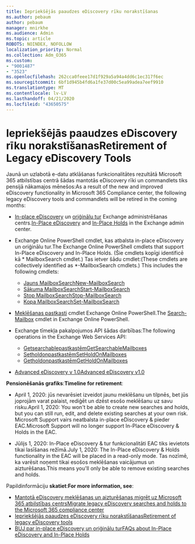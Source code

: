 ```yaml
---
title: Iepriekšējās paaudzes eDiscovery rīku norakstīšanas
ms.author: pebaum
author: pebaum
manager: mnirkhe
ms.audience: Admin
ms.topic: article
ROBOTS: NOINDEX, NOFOLLOW
localization_priority: Normal
ms.collection: Adm_O365
ms.custom:
- "9001487"
- "3523"
ms.openlocfilehash: 262cca0feee17d1f929a5a94a4dd6c1ec317f6ec
ms.sourcegitcommit: 6bf1d945b4fd6a1fe37d00c5ea99adea7eef9910
ms.translationtype: MT
ms.contentlocale: lv-LV
ms.lasthandoff: 04/21/2020
ms.locfileid: "43650575"
---
```

# <a name="retirement-of-legacy-ediscovery-tools"></a><span data-ttu-id="fffe8-102">Iepriekšējās paaudzes eDiscovery rīku norakstīšanas</span><span class="sxs-lookup"><span data-stu-id="fffe8-102">Retirement of Legacy eDiscovery Tools</span></span>

<span data-ttu-id="fffe8-103">Jaunā un uzlabotā e-datu atklāšanas funkcionalitātes rezultātā Microsoft 365 atbilstības centrā šādas mantotās eDiscovery rīki un commandlets tiks pensijā nākamajos mēnešos:</span><span class="sxs-lookup"><span data-stu-id="fffe8-103">As a result of the new and improved eDiscovery functionality in Microsoft 365 Compliance center, the following legacy eDiscovery tools and commandlets will be retired in the coming months:</span></span>

- <span data-ttu-id="fffe8-104">[In-place eDiscovery](https://docs.microsoft.com/exchange/security-and-compliance/in-place-ediscovery/in-place-ediscovery) un [oriģinālu tur](https://docs.microsoft.com/exchange/security-and-compliance/create-or-remove-in-place-holds) Exchange administrēšanas centrs.</span><span class="sxs-lookup"><span data-stu-id="fffe8-104">[In-Place eDiscovery](https://docs.microsoft.com/exchange/security-and-compliance/in-place-ediscovery/in-place-ediscovery) and [In-Place Holds](https://docs.microsoft.com/exchange/security-and-compliance/create-or-remove-in-place-holds) in the Exchange admin center.</span></span>

- <span data-ttu-id="fffe8-105">Exchange Online PowerShell cmdlet, kas atbalsta in-place eDiscovery un oriģinālu tur.</span><span class="sxs-lookup"><span data-stu-id="fffe8-105">The Exchange Online PowerShell cmdlets that support In-Place eDiscovery and In-Place Holds.</span></span> <span data-ttu-id="fffe8-106">(Šie cmdlets kopīgi identificē kā \* MailboxSearch cmdlet.) Tas ietver šādu cmdlet:</span><span class="sxs-lookup"><span data-stu-id="fffe8-106">(These cmdlets are collectively identified as \*-MailboxSearch cmdlets.) This includes the following cmdlets:</span></span>

    - [<span data-ttu-id="fffe8-107">Jauns MailboxSearch</span><span class="sxs-lookup"><span data-stu-id="fffe8-107">New-MailboxSearch</span></span>](https://docs.microsoft.com/powershell/module/exchange/policy-and-compliance-content-search/new-mailboxsearch)
    - [<span data-ttu-id="fffe8-108">Sākuma MailboxSearch</span><span class="sxs-lookup"><span data-stu-id="fffe8-108">Start-MailboxSearch</span></span>](https://docs.microsoft.com/powershell/module/exchange/policy-and-compliance-content-search/start-mailboxsearch)
    - [<span data-ttu-id="fffe8-109">Stop MailboxSearch</span><span class="sxs-lookup"><span data-stu-id="fffe8-109">Stop-MailboxSearch</span></span>](https://docs.microsoft.com/powershell/module/exchange/policy-and-compliance-content-search/stop-mailboxsearch)
    - [<span data-ttu-id="fffe8-110">Kopa MailboxSearch</span><span class="sxs-lookup"><span data-stu-id="fffe8-110">Set-MailboxSearch</span></span>](https://docs.microsoft.com/powershell/module/exchange/policy-and-compliance-content-search/set-mailboxsearch)

- <span data-ttu-id="fffe8-111">[Meklēšanas pastkasti](https://docs.microsoft.com/powershell/module/exchange/mailboxes/search-mailbox?view=exchange-ps) cmdlet Exchange Online PowerShell.</span><span class="sxs-lookup"><span data-stu-id="fffe8-111">The [Search-Mailbox](https://docs.microsoft.com/powershell/module/exchange/mailboxes/search-mailbox?view=exchange-ps) cmdlet in Exchange Online PowerShell.</span></span>
- <span data-ttu-id="fffe8-112">Exchange tīmekļa pakalpojumos API šādas darbības:</span><span class="sxs-lookup"><span data-stu-id="fffe8-112">The following operations in the Exchange Web Services API:</span></span>
    - [<span data-ttu-id="fffe8-113">Getsearchablepastkastēm</span><span class="sxs-lookup"><span data-stu-id="fffe8-113">GetSearchableMailboxes</span></span>](https://docs.microsoft.com/exchange/client-developer/web-service-reference/getsearchablemailboxes-operation)
    - [<span data-ttu-id="fffe8-114">Setholdonpastkastēm</span><span class="sxs-lookup"><span data-stu-id="fffe8-114">SetHoldOnMailboxes</span></span>](https://docs.microsoft.com/exchange/client-developer/web-service-reference/setholdonmailboxes-operation)
    - [<span data-ttu-id="fffe8-115">Getholdonpastkastēm</span><span class="sxs-lookup"><span data-stu-id="fffe8-115">GetHoldOnMailboxes</span></span>](https://docs.microsoft.com/exchange/client-developer/web-service-reference/getholdonmailboxes-operation)

- [<span data-ttu-id="fffe8-116">Advanced eDiscovery v 1.0</span><span class="sxs-lookup"><span data-stu-id="fffe8-116">Advanced eDiscovery v1.0</span></span>](https://docs.microsoft.com/microsoft-365/compliance/office-365-advanced-ediscovery)

<span data-ttu-id="fffe8-117">**Pensionēšanās grafiks**:</span><span class="sxs-lookup"><span data-stu-id="fffe8-117">**Timeline for retirement**:</span></span>
- <span data-ttu-id="fffe8-118">April 1, 2020: jūs nevarēsiet izveidot jaunu meklēšanu un tilpnēs, bet jūs joprojām varat palaist, rediģēt un dzēst esošo meklēšanu uz savu risku.</span><span class="sxs-lookup"><span data-stu-id="fffe8-118">April 1, 2020: You won't be able to create new searches and holds, but you can still run, edit, and delete existing searches at your own risk.</span></span> <span data-ttu-id="fffe8-119">Microsoft Support vairs neatbalsta in-place eDiscovery & pieder EAC.</span><span class="sxs-lookup"><span data-stu-id="fffe8-119">Microsoft Support will no longer support In-Place eDiscovery & Holds in the EAC.</span></span>

- <span data-ttu-id="fffe8-120">Jūlijs 1, 2020: In-Place eDiscovery & tur funkcionalitāti EAC tiks ievietots tikai lasīšanas režīmā.</span><span class="sxs-lookup"><span data-stu-id="fffe8-120">July 1, 2020: The In-Place eDiscovery & Holds functionality in the EAC will be placed in a read-only mode.</span></span> <span data-ttu-id="fffe8-121">Tas nozīmē, ka varēsit noņemt tikai esošos meklēšanas vaicājumus un aizturēšanas.</span><span class="sxs-lookup"><span data-stu-id="fffe8-121">This means you'll only be able to remove existing searches and holds.</span></span>

<span data-ttu-id="fffe8-122">Papildinformāciju **skatiet**:</span><span class="sxs-lookup"><span data-stu-id="fffe8-122">**For more information, see**:</span></span>

 - [<span data-ttu-id="fffe8-123">Mantotā eDiscovery meklēšanas un aizturēšanas migrēt uz Microsoft 365 atbilstības centrs</span><span class="sxs-lookup"><span data-stu-id="fffe8-123">Migrate legacy eDiscovery searches and holds to the Microsoft 365 compliance center</span></span>](https://docs.microsoft.com/microsoft-365/compliance/migrate-legacy-ediscovery-searches-and-holds)
 - [<span data-ttu-id="fffe8-124">Iepriekšējās paaudzes eDiscovery rīku norakstīšanas</span><span class="sxs-lookup"><span data-stu-id="fffe8-124">Retirement of legacy eDiscovery tools</span></span>](https://docs.microsoft.com/microsoft-365/compliance/legacy-ediscovery-retirement)
 - [<span data-ttu-id="fffe8-125">BUJ par in-place eDiscovery un oriģinālu tur</span><span class="sxs-lookup"><span data-stu-id="fffe8-125">FAQs about In-Place eDiscovery and In-Place Holds</span></span>](https://docs.microsoft.com/microsoft-365/compliance/legacy-ediscovery-retirement#faqs-about-in-place-ediscovery-and-in-place-holds)



